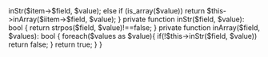 <?php
namespace Clientedigital\Pipefy\Filter\Operator;

use Clientedigital\Pipefy\Entity\EntityInterface;
use \StdClass;

class Contain implements OperatorInterface
{
    public function evaluate(EntityInterface $item, $field, $value){
        if(is_string($value))
            return $this->inStr($item->$field, $value);
        else if (is_array($value))
            return $this->inArray($iitem->$field, $value);
    }

    private function inStr($field, $value): bool
    {
        return strpos($field, $value)!==false;
    }

    private function inArray($field, $values): bool
    {
        foreach($values as $value){
            if(!$this->inStr($field, $value))
                return false;
        }
        return true;
    }

} 
